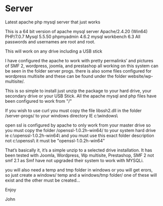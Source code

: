 # Server
Latest apache php mysql server that just works

This is a 64 bit version of apache mysql server
Apache/2.4.20 (Win64) 
PHP/7.0.7
Mysql  5.5.50
phpmyadmin 4.6.2
mysql workbench 6.3
All passwords and usernames are root and root.

This will work on any drive including a USB stick

I have configured the apache to work with pretty permalinks’ and pictures of SMF 2, wordpress, joomla, and prestashop all working on this system can be seen in the folder server progs. there is also some files configured for wordpress multisite and these can be found under the folder website/wp-multisite/. 

This is so simple to install just unzip the package to your hard drive, your secondary drive or your USB Stick.
All the apache mysql and php files have been configured to work from "/" 

If you wish to use curl you must copy the file libssh2.dll in the folder /server-progs/ to your windows directory IE c:\windows\

open ssl is configured by apache to only work from your master drive so you must copy the folder /openssl-1.0.2h-win64/ to your system hard drive ie c:\openssl-1.0.2h-win64\ and you must use this exact folder description not c:\openssl\ it must be "openssl-1.0.2h-win64"

That’s basically it, it’s a simple unzip to a selected drive installation.
It has been tested with Joomla, Wordpress, Wp multisite, Prestashop, SMF 2 not smf 2.1 as Smf have not upgraded their system to work with MYSQLi.

you will also need a temp and tmp folder in windows or you will get erors, so just create a windows/ temp and a windows/tmp folder/ one of these will exist and the other must be created...

Enjoy 

John




